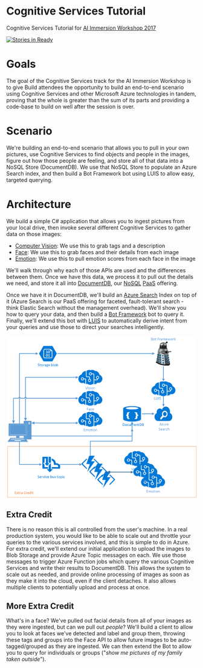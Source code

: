 # Cognitive Services Tutorial

Cognitive Services Tutorial for [AI Immersion Workshop 2017](https://blogs.technet.microsoft.com/machinelearning/2017/03/13/microsoft-ai-immersion-workshop-in-seattle-may-9th-2017/)

[![Stories in Ready](https://badge.waffle.io/noodlefrenzy/CognitiveServicesTutorial.svg?label=ready&title=Ready)](http://waffle.io/noodlefrenzy/CognitiveServicesTutorial)

# Goals

The goal of the Cognitive Services track for the AI Immersion Workshop is to give Build attendees the opportunity to build an end-to-end scenario using Cognitive Services and other Microsoft Azure technologies in tandem, proving that the whole is greater than the sum of its parts and providing a code-base to build on well after the session is over.

# Scenario

We're building an end-to-end scenario that allows you to pull in your own pictures, use Cognitive Services to find objects and people in the images, figure out how those people are feeling, and store all of that data into a NoSQL Store (DocumentDB). We use that NoSQL Store to populate an Azure Search index, and then build a Bot Framework bot using LUIS to allow easy, targeted querying.

# Architecture

We build a simple C# application that allows you to ingest pictures from your local drive, then invoke several different Cognitive Services to gather data on those images:

- [Computer Vision](https://www.microsoft.com/cognitive-services/en-us/computer-vision-api): We use this to grab tags and a description
- [Face](https://www.microsoft.com/cognitive-services/en-us/face-api): We use this to grab faces and their details from each image
- [Emotion](https://www.microsoft.com/cognitive-services/en-us/emotion-api): We use this to pull emotion scores from each face in the image

We'll walk through why each of those APIs are used and the differences between them. Once we have this data, we process it to pull out the details we need, and store it all into [DocumentDB](https://azure.microsoft.com/en-us/services/documentdb/), our [NoSQL](https://en.wikipedia.org/wiki/NoSQL) [PaaS](https://azure.microsoft.com/en-us/overview/what-is-paas/) offering.

Once we have it in DocumentDB, we'll build an [Azure Search](https://azure.microsoft.com/en-us/services/search/) Index on top of it (Azure Search is our PaaS offering for faceted, fault-tolerant search - think Elastic Search without the management overhead). We'll show you how to query your data, and then build a [Bot Framework](https://dev.botframework.com/) bot to query it. Finally, we'll extend this bot with [LUIS](https://www.microsoft.com/cognitive-services/en-us/language-understanding-intelligent-service-luis) to automatically derive intent from your queries and use those to direct your searches intelligently. 

![Architecture Diagram](./AI_Immersion_Arch.png)

## Extra Credit

There is no reason this is all controlled from the user's machine. In a real production system, you would like to be able to scale out and throttle your queries to the various services involved, and this is simple to do in Azure. For extra credit, we'll extend our initial application to upload the images to Blob Storage and provide Azure Topic messages on each. We use those messages to trigger Azure Function jobs which query the various Cognitive Services and write their results to DocumentDB. This allows the system to scale out as needed, and provide online processing of images as soon as they make it into the cloud, even if the client detaches. It also allows multiple clients to potentially upload and process at once.

## More Extra Credit

What's in a face? We've pulled out facial details from all of your images as they were ingested, but can we pull out _people_? We'll build a client to allow you to look at faces we've detected and label and group them, throwing these tags and groups into the Face API to allow future images to be auto-tagged/grouped as they are ingested. We can then extend the Bot to allow you to query for individuals or groups ("_show me pictures of my family taken outside_"). 

